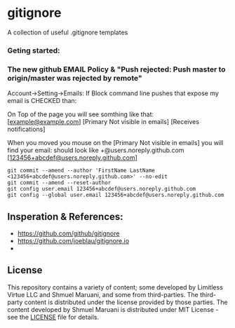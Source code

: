 # gitignore
 A collection of useful .gitignore templates

### Geting started:


### The new github EMAIL Policy & "Push rejected: Push master to origin/master was rejected by remote" 
Account->Setting->Emails:
If Block command line pushes that expose my email is CHECKED than:

On Top of the page you will see somthing like that:
[example@example.com] [Primary Not visible in emails] [Receives notifications]

When you moved you mouse on the [Primary Not visible in emails] you will find your email:
should look like <NUMBER>+<account>@users.noreply.github.com
[123456+abcdef@users.noreply.github.com]


```
git commit --amend --author 'FirstName LastName <123456+abcdef@users.noreply.github.com>' --no-edit
git commit --amend --reset-author
git config user.email 123456+abcdef@users.noreply.github.com
git config --global user.email 123456+abcdef@users.noreply.github.com
```



## Insperation & References:
* https://github.com/github/gitignore
* https://github.com/joeblau/gitignore.io
* 


## License
This repository contains a variety of content; some developed by Limitless Virtue LLC and Shmuel Maruani, and some from third-parties.
The third-party content is distributed under the license provided by those parties.
The content developed by Shmuel Maruani is distributed under MIT License - see the [LICENSE](LICENSE) file for details.

